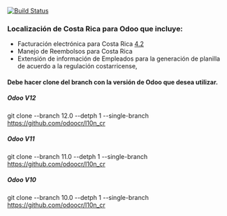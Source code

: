 [![Build Status](https://travis-ci.com/odoocr/l10n_cr.svg?branch=12.0)](https://travis-ci.com/odoocr/l10n_cr)

### Localización de Costa Rica para Odoo que incluye:

- Facturación electrónica para Costa Rica [4.2](https://www.hacienda.go.cr/ATV/ComprobanteElectronico/frmAnexosyEstructuras.aspx)
- Manejo de Reembolsos para Costa Rica
- Extensión de información de Empleados para la generación de planilla de acuerdo a la regulación costarricense,



#### Debe hacer clone del branch con la versión de Odoo que desea utilizar. 

##### Odoo V12
git clone --branch 12.0 --detph 1 --single-branch https://github.com/odoocr/l10n_cr

##### Odoo V11
git clone --branch 11.0 --detph 1 --single-branch https://github.com/odoocr/l10n_cr

##### Odoo V10
git clone --branch 10.0 --detph 1 --single-branch https://github.com/odoocr/l10n_cr
